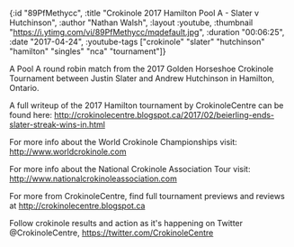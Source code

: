 {:id "89PfMethycc",
 :title "Crokinole 2017 Hamilton Pool A - Slater v Hutchinson",
 :author "Nathan Walsh",
 :layout :youtube,
 :thumbnail "https://i.ytimg.com/vi/89PfMethycc/mqdefault.jpg",
 :duration "00:06:25",
 :date "2017-04-24",
 :youtube-tags
 ["crokinole"
  "slater"
  "hutchinson"
  "hamilton"
  "singles"
  "nca"
  "tournament"]}


A Pool A round robin match from the 2017 Golden Horseshoe Crokinole Tournament between Justin Slater and Andrew Hutchinson in Hamilton, Ontario.

A full writeup of the 2017 Hamilton tournament by CrokinoleCentre can be found here: http://crokinolecentre.blogspot.ca/2017/02/beierling-ends-slater-streak-wins-in.html

For more info about the World Crokinole Championships visit: http://www.worldcrokinole.com

For more info about the National Crokinole Association Tour visit: http://www.nationalcrokinoleassociation.com

For more from CrokinoleCentre, find full tournament previews and reviews at http://crokinolecentre.blogspot.ca

Follow crokinole results and action as it's happening on Twitter @CrokinoleCentre, https://twitter.com/CrokinoleCentre
